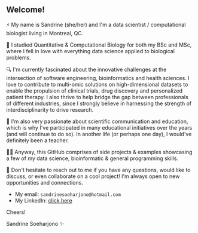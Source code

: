 ## Welcome!

⚡ My name is Sandrine (she/her) and I'm a data scientist / computational biologist living in Montreal, QC.

🔭 I studied Quantitative & Computational Biology for both my BSc and MSc, where I fell in love with everything data science applied to biological problems. 

🔍 I'm currently fascinated about the innovative challenges at the intersection of software engineering, bioinformatics and health sciences. I love to contribute to multi-omic solutions on high-dimensional datasets to enable the propulsion of clinical trials, drug discovery and personalized patient therapy. I also thrive to help bridge the gap between professionals of different industries, since I strongly believe in harnessing the strength of interdisciplinarity to drive research.

🌱 I'm also very passionate about scientific communication and education, which is why I've participated in many educational initiatives over the years (and will continue to do so). In another life (or perhaps one day), I would've definitely been a teacher.

👩‍💻 Anyway, this GitHub comprises of side projects & examples showcasing a few of my data science, bioinformatic & general programming skills.

💬 Don't hesitate to reach out to me if you have any questions, would like to discuss, or even collaborate on a cool project! I'm always open to new opportunities and connections.  
* My email: `sandrinesoeharjono@hotmail.com`  
* My LinkedIn: [click here](https://www.linkedin.com/in/sandrine-soeharjono-917346193/)  

Cheers!

Sandrine Soeharjono ✨
